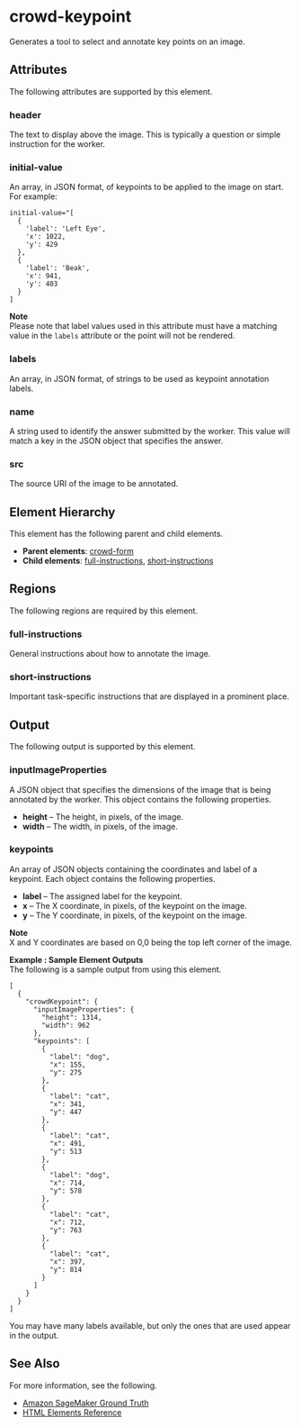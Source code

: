 # crowd\-keypoint<a name="sms-ui-template-crowd-keypoint"></a>

Generates a tool to select and annotate key points on an image\.

## Attributes<a name="keypoint-attributes"></a>

The following attributes are supported by this element\.

### header<a name="keypoint-attributes-header"></a>

The text to display above the image\. This is typically a question or simple instruction for the worker\.

### initial\-value<a name="keypoint-attributes-initial"></a>

An array, in JSON format, of keypoints to be applied to the image on start\. For example:

```
initial-value="[
  {
    'label': 'Left Eye',
    'x': 1022,
    'y': 429
  },
  {
    'label': 'Beak',
    'x': 941,
    'y': 403
  }
]
```

**Note**  
Please note that label values used in this attribute must have a matching value in the `labels` attribute or the point will not be rendered\.

### labels<a name="keypoint-attributes-labels"></a>

An array, in JSON format, of strings to be used as keypoint annotation labels\.

### name<a name="keypoint-attributes-name"></a>

A string used to identify the answer submitted by the worker\. This value will match a key in the JSON object that specifies the answer\.

### src<a name="keypoint-attributes-src"></a>

The source URI of the image to be annotated\.

## Element Hierarchy<a name="keypoint-element-hierarchy"></a>

This element has the following parent and child elements\.
+ **Parent elements**: [crowd\-form](sms-ui-template-crowd-form.md)
+ **Child elements**: [full\-instructions](#keypoint-regions-full-instructions), [short\-instructions](#keypoint-regions-short-instructions)

## Regions<a name="keypoint-regions"></a>

The following regions are required by this element\.

### full\-instructions<a name="keypoint-regions-full-instructions"></a>

General instructions about how to annotate the image\.

### short\-instructions<a name="keypoint-regions-short-instructions"></a>

Important task\-specific instructions that are displayed in a prominent place\.

## Output<a name="keypoint-output"></a>

The following output is supported by this element\.

### inputImageProperties<a name="keypoint-output-inputImageProperties"></a>

A JSON object that specifies the dimensions of the image that is being annotated by the worker\. This object contains the following properties\.
+ **height** – The height, in pixels, of the image\.
+ **width** – The width, in pixels, of the image\.

### keypoints<a name="keypoint-output-keypoints"></a>

An array of JSON objects containing the coordinates and label of a keypoint\. Each object contains the following properties\.
+ **label** – The assigned label for the keypoint\.
+ **x** – The X coordinate, in pixels, of the keypoint on the image\.
+ **y** – The Y coordinate, in pixels, of the keypoint on the image\.

**Note**  
X and Y coordinates are based on 0,0 being the top left corner of the image\.

**Example : Sample Element Outputs**  
The following is a sample output from using this element\.  

```
[
  {
    "crowdKeypoint": {
      "inputImageProperties": {
        "height": 1314,
        "width": 962
      },
      "keypoints": [
        {
          "label": "dog",
          "x": 155,
          "y": 275
        },
        {
          "label": "cat",
          "x": 341,
          "y": 447
        },
        {
          "label": "cat",
          "x": 491,
          "y": 513
        },
        {
          "label": "dog",
          "x": 714,
          "y": 578
        },
        {
          "label": "cat",
          "x": 712,
          "y": 763
        },
        {
          "label": "cat",
          "x": 397,
          "y": 814
        }
      ]
    }
  }
]
```
You may have many labels available, but only the ones that are used appear in the output\.

## See Also<a name="keypoint-see-also"></a>

For more information, see the following\.
+ [Amazon SageMaker Ground Truth](sms.md)
+ [HTML Elements Reference](sms-ui-template-reference.md)